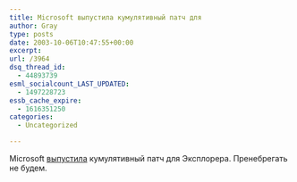 ```yaml
---
title: Microsoft выпустила кумулятивный патч для
author: Gray
type: posts
date: 2003-10-06T10:47:55+00:00
excerpt:
url: /3964
dsq_thread_id:
  - 44893739
esml_socialcount_LAST_UPDATED:
  - 1497228723
essb_cache_expire:
  - 1616351250
categories:
  - Uncategorized

---
```








Microsoft [выпустила][1] кумулятивный патч для Эксплорера. Пренебрегать не будем.

 [1]: http://www.microsoft.com/technet/treeview/default.asp?url=/technet/security/bulletin/ms03-040.asp